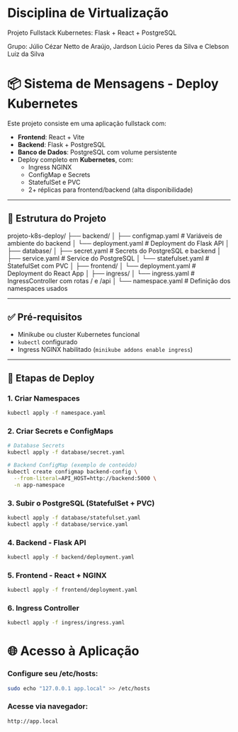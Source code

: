 # Disciplina de Virtualização
Projeto Fullstack Kubernetes: Flask + React + PostgreSQL

Grupo: Júlio Cézar Netto de Araújo, Jardson Lúcio Peres da Silva e Clebson Luiz da Silva

# 📦 Sistema de Mensagens - Deploy Kubernetes

Este projeto consiste em uma aplicação fullstack com:

- **Frontend**: React + Vite
- **Backend**: Flask + PostgreSQL
- **Banco de Dados**: PostgreSQL com volume persistente
- Deploy completo em **Kubernetes**, com:
  - Ingress NGINX
  - ConfigMap e Secrets
  - StatefulSet e PVC
  - 2+ réplicas para frontend/backend (alta disponibilidade)

---

## 📁 Estrutura do Projeto

projeto-k8s-deploy/
├── backend/
│   ├── configmap.yaml # Variáveis de ambiente do backend
│   └── deployment.yaml # Deployment do Flask API
│
├── database/
│   ├── secret.yaml # Secrets do PostgreSQL e backend
│   ├── service.yaml # Service do PostgreSQL
│   └── statefulset.yaml # StatefulSet com PVC
│
├── frontend/
│   └── deployment.yaml # Deployment do React App
│
├── ingress/
│   └── ingress.yaml # IngressController com rotas / e /api
│
└── namespace.yaml # Definição dos namespaces usados


---

## ✅ Pré-requisitos

- Minikube ou cluster Kubernetes funcional
- `kubectl` configurado
- Ingress NGINX habilitado (`minikube addons enable ingress`)

---

## 🚀 Etapas de Deploy

### 1. Criar Namespaces

```bash
kubectl apply -f namespace.yaml
```

### 2. Criar Secrets e ConfigMaps

```bash
# Database Secrets
kubectl apply -f database/secret.yaml

# Backend ConfigMap (exemplo de conteúdo)
kubectl create configmap backend-config \
  --from-literal=API_HOST=http://backend:5000 \
  -n app-namespace
```

### 3. Subir o PostgreSQL (StatefulSet + PVC)

```bash
kubectl apply -f database/statefulset.yaml
kubectl apply -f database/service.yaml
```

### 4. Backend - Flask API

```bash
kubectl apply -f backend/deployment.yaml
```

### 5. Frontend - React + NGINX

```bash
kubectl apply -f frontend/deployment.yaml
```

### 6. Ingress Controller

```bash
kubectl apply -f ingress/ingress.yaml
```

# 🌐 Acesso à Aplicação

### Configure seu /etc/hosts:

```bash
sudo echo "127.0.0.1 app.local" >> /etc/hosts
```

### Acesse via navegador:

```bash
http://app.local
```
